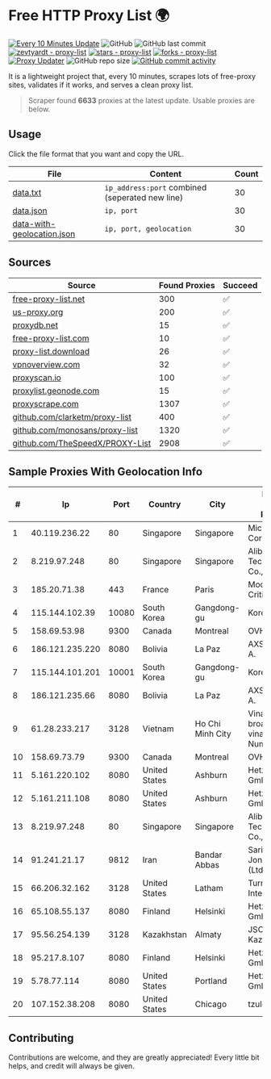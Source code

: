 
# Free HTTP Proxy List 🌍

[![Every 10 Minutes Update](https://github.com/mertguvencli/http-proxy-list/actions/workflows/main.yml/badge.svg?branch=main)](https://github.com/mertguvencli/http-proxy-list/actions/workflows/main.yml)
![GitHub](https://img.shields.io/github/license/mertguvencli/http-proxy-list)
![GitHub last commit](https://img.shields.io/github/last-commit/mertguvencli/http-proxy-list)
[![zevtyardt - proxy-list](https://img.shields.io/static/v1?label=zevtyardt&message=proxy-list&color=blue&logo=github)](https://github.com/zevtyardt/proxy-list "Go to GitHub repo")
[![stars - proxy-list](https://img.shields.io/github/stars/zevtyardt/proxy-list?style=social)](https://github.com/zevtyardt/proxy-list)
[![forks - proxy-list](https://img.shields.io/github/forks/zevtyardt/proxy-list?style=social)](https://github.com/zevtyardt/proxy-list)
[![Proxy Updater](https://github.com/zevtyardt/proxy-list/workflows/Proxy%20Updater/badge.svg)](https://github.com/zevtyardt/proxy-list/actions?query=workflow:"Proxy+Updater")
![GitHub repo size](https://img.shields.io/github/repo-size/zevtyardt/proxy-list)
[![GitHub commit activity](https://img.shields.io/github/commit-activity/m/zevtyardt/proxy-list?logo=commits)](https://github.com/zevtyardt/proxy-list/commits/main)

It is a lightweight project that, every 10 minutes, scrapes lots of free-proxy sites, validates if it works, and serves a clean proxy list.

> Scraper found **6633** proxies at the latest update. Usable proxies are below.

## Usage

Click the file format that you want and copy the URL.

|File|Content|Count|
|----|-------|-----|
|[data.txt](https://raw.githubusercontent.com/mertguvencli/http-proxy-list/main/proxy-list/data.txt)|`ip_address:port` combined (seperated new line)|30|
|[data.json](https://raw.githubusercontent.com/mertguvencli/http-proxy-list/main/proxy-list/data.json)|`ip, port`|30|
|[data-with-geolocation.json](https://raw.githubusercontent.com/mertguvencli/http-proxy-list/main/proxy-list/data-with-geolocation.json)|`ip, port, geolocation`|30|

## Sources

|Source|Found Proxies|Succeed|
|------|-------------|-------|
|[free-proxy-list.net](https://free-proxy-list.net)|300|✅|
|[us-proxy.org](https://www.us-proxy.org)|200|✅|
|[proxydb.net](http://proxydb.net)|15|✅|
|[free-proxy-list.com](https://free-proxy-list.com/?page=&port=&type%5B%5D=http&type%5B%5D=https&up_time=0&search=Search)|10|✅|
|[proxy-list.download](https://www.proxy-list.download/HTTP)|26|✅|
|[vpnoverview.com](https://vpnoverview.com/privacy/anonymous-browsing/free-proxy-servers)|32|✅|
|[proxyscan.io](https://www.proxyscan.io)|100|✅|
|[proxylist.geonode.com](https://proxylist.geonode.com/api/proxy-list?limit=300&page=1&sort_by=lastChecked&sort_type=desc&protocols=http,https)|15|✅|
|[proxyscrape.com](https://api.proxyscrape.com/v2/?request=displayproxies&protocol=http&timeout=10000&country=all&ssl=all&anonymity=all)|1307|✅|
|[github.com/clarketm/proxy-list](https://raw.githubusercontent.com/clarketm/proxy-list/master/proxy-list-raw.txt)|400|✅|
|[github.com/monosans/proxy-list](https://raw.githubusercontent.com/monosans/proxy-list/main/proxies/http.txt)|1320|✅|
|[github.com/TheSpeedX/PROXY-List](https://raw.githubusercontent.com/TheSpeedX/PROXY-List/master/http.txt)|2908|✅|


## Sample Proxies With Geolocation Info

|#|Ip|Port|Country|City|Internet Service Provider|
|-|--|----|-------|----|-------------------------|
|1|40.119.236.22|80|Singapore|Singapore|Microsoft Corporation|
|2|8.219.97.248|80|Singapore|Singapore|Alibaba (US) Technology Co., Ltd.|
|3|185.20.71.38|443|France|Paris|Mod Mission Critical LLC|
|4|115.144.102.39|10080|South Korea|Gangdong-gu|Korea Telecom|
|5|158.69.53.98|9300|Canada|Montreal|OVH SAS|
|6|186.121.235.220|8080|Bolivia|La Paz|AXS Bolivia S. A.|
|7|115.144.101.201|10001|South Korea|Gangdong-gu|Korea Telecom|
|8|186.121.235.66|8080|Bolivia|La Paz|AXS Bolivia S. A.|
|9|61.28.233.217|3128|Vietnam|Ho Chi Minh City|Vinadata broadcast via vinagame AS Number|
|10|158.69.73.79|9300|Canada|Montreal|OVH SAS|
|11|5.161.220.102|8080|United States|Ashburn|Hetzner Online GmbH|
|12|5.161.211.108|8080|United States|Ashburn|Hetzner Online GmbH|
|13|8.219.97.248|80|Singapore|Singapore|Alibaba (US) Technology Co., Ltd.|
|14|91.241.21.17|9812|Iran|Bandar Abbas|Sari System-e Jonoub Co (Ltd.)|
|15|66.206.32.162|3128|United States|Latham|Turnkey Internet Inc.|
|16|65.108.55.137|8080|Finland|Helsinki|Hetzner Online GmbH|
|17|95.56.254.139|3128|Kazakhstan|Almaty|JSC Kazakhtelecom|
|18|95.217.8.107|8080|Finland|Helsinki|Hetzner Online GmbH|
|19|5.78.77.114|8080|United States|Portland|Hetzner Online GmbH|
|20|107.152.38.208|8080|United States|Chicago|tzulo, inc.|



## Contributing

Contributions are welcome, and they are greatly appreciated! Every
little bit helps, and credit will always be given.

